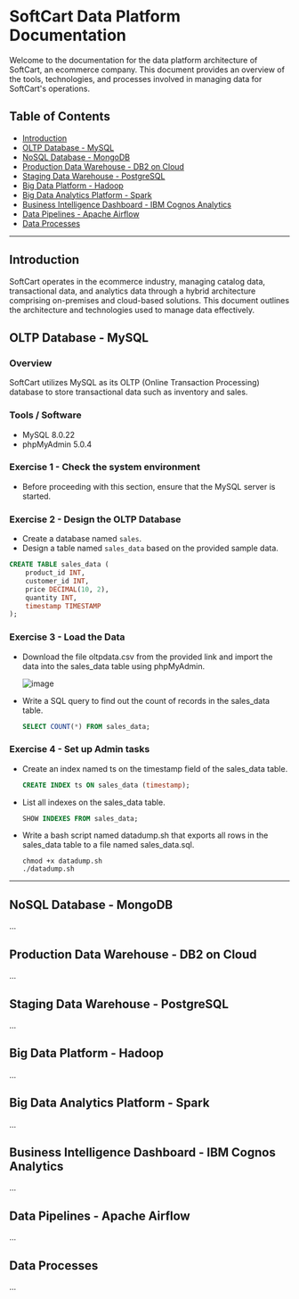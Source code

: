 # SoftCart Data Platform Documentation

Welcome to the documentation for the data platform architecture of SoftCart, an ecommerce company. This document provides an overview of the tools, technologies, and processes involved in managing data for SoftCart's operations.

## Table of Contents

- [Introduction](#introduction)
- [OLTP Database - MySQL](#oltp-database---mysql)
- [NoSQL Database - MongoDB](#nosql-database---mongodb)
- [Production Data Warehouse - DB2 on Cloud](#production-data-warehouse---db2-on-cloud)
- [Staging Data Warehouse - PostgreSQL](#staging-data-warehouse---postgresql)
- [Big Data Platform - Hadoop](#big-data-platform---hadoop)
- [Big Data Analytics Platform - Spark](#big-data-analytics-platform---spark)
- [Business Intelligence Dashboard - IBM Cognos Analytics](#business-intelligence-dashboard---ibm-cognos-analytics)
- [Data Pipelines - Apache Airflow](#data-pipelines---apache-airflow)
- [Data Processes](#data-processes)

---

## Introduction

SoftCart operates in the ecommerce industry, managing catalog data, transactional data, and analytics data through a hybrid architecture comprising on-premises and cloud-based solutions. This document outlines the architecture and technologies used to manage data effectively.

## OLTP Database - MySQL

### Overview

SoftCart utilizes MySQL as its OLTP (Online Transaction Processing) database to store transactional data such as inventory and sales.

### Tools / Software

- MySQL 8.0.22
- phpMyAdmin 5.0.4

### Exercise 1 - Check the system environment

- Before proceeding with this section, ensure that the MySQL server is started.

### Exercise 2 - Design the OLTP Database

- Create a database named `sales`.
- Design a table named `sales_data` based on the provided sample data.
```sql
CREATE TABLE sales_data (
    product_id INT,
    customer_id INT,
    price DECIMAL(10, 2),
    quantity INT,
    timestamp TIMESTAMP
);
```
### Exercise 3 - Load the Data

- Download the file oltpdata.csv from the provided link and import the data into the sales_data table using phpMyAdmin.
  
  ![image](https://github.com/harsh0701Xd/SoftCart-Data-Management-and-Analytics-Platform/assets/89227170/b345ffc2-0909-4caa-a387-9e71cdb0f7a9)

- Write a SQL query to find out the count of records in the sales_data table.
  ```sql
  SELECT COUNT(*) FROM sales_data;
  ```

### Exercise 4 - Set up Admin tasks

- Create an index named ts on the timestamp field of the sales_data table.
  ```sql
  CREATE INDEX ts ON sales_data (timestamp);
  ```
- List all indexes on the sales_data table.
  ```sql
  SHOW INDEXES FROM sales_data;
  ```
- Write a bash script named datadump.sh that exports all rows in the sales_data table to a file named sales_data.sql.
  ```
  chmod +x datadump.sh
  ./datadump.sh
  ```
---
  
## NoSQL Database - MongoDB
...

## Production Data Warehouse - DB2 on Cloud
...

## Staging Data Warehouse - PostgreSQL
...

## Big Data Platform - Hadoop
...

## Big Data Analytics Platform - Spark
...

## Business Intelligence Dashboard - IBM Cognos Analytics
...

## Data Pipelines - Apache Airflow
...

## Data Processes
...

